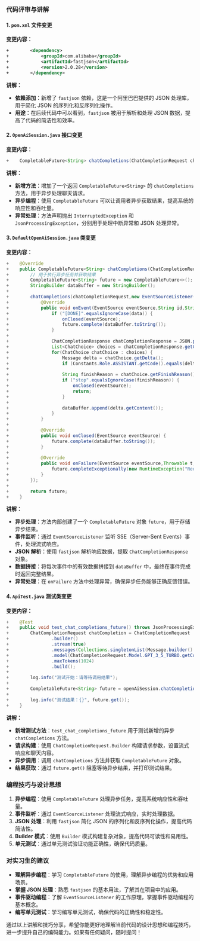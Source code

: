 ### 代码评审与讲解

#### 1. `pom.xml` 文件变更
**变更内容：**
```xml
+        <dependency>
+            <groupId>com.alibaba</groupId>
+            <artifactId>fastjson</artifactId>
+            <version>2.0.28</version>
+        </dependency>
```
**讲解：**
- **依赖添加**：新增了 `fastjson` 依赖，这是一个阿里巴巴提供的 JSON 处理库，用于简化 JSON 的序列化和反序列化操作。
- **用途**：在后续代码中可以看到，`fastjson` 被用于解析和处理 JSON 数据，提高了代码的简洁性和效率。

#### 2. `OpenAiSession.java` 接口变更
**变更内容：**
```java
+    CompletableFuture<String> chatCompletions(ChatCompletionRequest chatCompletionRequest) throws InterruptedException, JsonProcessingException;
```
**讲解：**
- **新增方法**：增加了一个返回 `CompletableFuture<String>` 的 `chatCompletions` 方法，用于异步处理聊天请求。
- **异步编程**：使用 `CompletableFuture` 可以让调用者异步获取结果，提高系统的响应性和吞吐量。
- **异常处理**：方法声明抛出 `InterruptedException` 和 `JsonProcessingException`，分别用于处理中断异常和 JSON 处理异常。

#### 3. `DefaultOpenAiSession.java` 类变更
**变更内容：**
```java
+    @Override
+    public CompletableFuture<String> chatCompletions(ChatCompletionRequest chatCompletionRequest) throws InterruptedException, JsonProcessingException {
+        // 用于执行异步任务并获取结果
+        CompletableFuture<String> future = new CompletableFuture<>();
+        StringBuilder dataBuffer = new StringBuilder();
+
+        chatCompletions(chatCompletionRequest,new EventSourceListener() {
+            @Override
+            public void onEvent(EventSource eventSource,String id,String type,String data) {
+                if ("[DONE]".equalsIgnoreCase(data)) {
+                    onClosed(eventSource);
+                    future.complete(dataBuffer.toString());
+                }
+
+                ChatCompletionResponse chatCompletionResponse = JSON.parseObject(data, ChatCompletionResponse.class);
+                List<ChatChoice> choices = chatCompletionResponse.getChoices();
+                for(ChatChoice chatChoice : choices) {
+                    Message delta = chatChoice.getDelta();
+                    if (Constants.Role.ASSISTANT.getCode().equals(delta.getRole())) continue;
+
+                    String finishReason = chatChoice.getFinishReason();
+                    if ("stop".equalsIgnoreCase(finishReason)) {
+                        onClosed(eventSource);
+                        return;
+                    }
+
+                    dataBuffer.append(delta.getContent());
+                }
+            }
+
+            @Override
+            public void onClosed(EventSource eventSource) {
+                future.complete(dataBuffer.toString());
+            }
+
+            @Override
+            public void onFailure(EventSource eventSource,Throwable t,Response response) {
+                future.completeExceptionally(new RuntimeException("Request closed before completion"));
+            }
+        });
+
+        return future;
+    }
```
**讲解：**
- **异步处理**：方法内部创建了一个 `CompletableFuture` 对象 `future`，用于存储异步结果。
- **事件监听**：通过 `EventSourceListener` 监听 SSE（Server-Sent Events）事件，处理流式响应。
- **JSON 解析**：使用 `fastjson` 解析响应数据，提取 `ChatCompletionResponse` 对象。
- **数据拼接**：将每次事件中的有效数据拼接到 `dataBuffer` 中，最终在事件完成时返回完整结果。
- **异常处理**：在 `onFailure` 方法中处理异常，确保异步任务能够正确反馈错误。

#### 4. `ApiTest.java` 测试类变更
**变更内容：**
```java
+    @Test
+    public void test_chat_completions_future() throws JsonProcessingException, InterruptedException, ExecutionException {
+        ChatCompletionRequest chatCompletion = ChatCompletionRequest
+                .builder()
+                .stream(true)
+                .messages(Collections.singletonList(Message.builder().role(Constants.Role.USER).content("java 冒泡排序").build()))
+                .model(ChatCompletionRequest.Model.GPT_3_5_TURBO.getCode())
+                .maxTokens(1024)
+                .build();
+
+        log.info("测试开始：请等待调用结果");
+
+        CompletableFuture<String> future = openAiSession.chatCompletions(chatCompletion);
+
+        log.info("测试结果：{}", future.get());
+    }
```
**讲解：**
- **新增测试方法**：`test_chat_completions_future` 用于测试新增的异步 `chatCompletions` 方法。
- **请求构建**：使用 `ChatCompletionRequest.Builder` 构建请求参数，设置流式响应和聊天内容。
- **异步调用**：调用 `chatCompletions` 方法并获取 `CompletableFuture` 对象。
- **结果获取**：通过 `future.get()` 阻塞等待异步结果，并打印测试结果。

### 编程技巧与设计思想
1. **异步编程**：使用 `CompletableFuture` 处理异步任务，提高系统响应性和吞吐量。
2. **事件监听**：通过 `EventSourceListener` 处理流式响应，实时处理数据。
3. **JSON 处理**：利用 `fastjson` 简化 JSON 的序列化和反序列化操作，提高代码简洁性。
4. **Builder 模式**：使用 `Builder` 模式构建复杂对象，提高代码可读性和易用性。
5. **单元测试**：通过单元测试验证功能正确性，确保代码质量。

### 对实习生的建议
- **理解异步编程**：学习 `CompletableFuture` 的使用，理解异步编程的优势和应用场景。
- **掌握 JSON 处理**：熟悉 `fastjson` 的基本用法，了解其在项目中的应用。
- **事件驱动编程**：了解 `EventSourceListener` 的工作原理，掌握事件驱动编程的基本概念。
- **编写单元测试**：学习编写单元测试，确保代码的正确性和稳定性。

通过以上讲解和技巧分享，希望你能更好地理解当前代码的设计思想和编程技巧，进一步提升自己的编码能力。如果有任何疑问，随时提问！